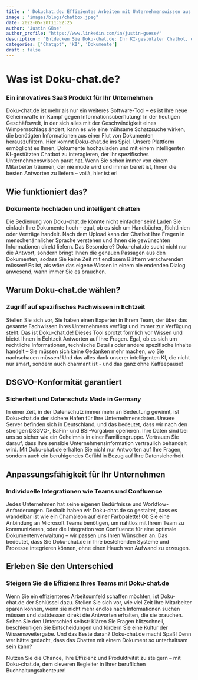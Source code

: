 ```yaml
---
title : " Dokuchat.de: Effizientes Arbeiten mit Unternehmenswissen aus Dokumenten"
image : "images/blogs/chatbox.jpeg"
date: 2022-05-20T11:52:25
author: "Justin Güse"
author_profile: "https://www.linkedin.com/in/justin-guese/"
description : "Entdecken Sie Doku-chat.de: Ihr KI-gestützter Chatbot, der effektiv Unternehmenswissen aus Dokumenten bereitstellt. DSGVO-konform, anpassbar und einfach zu nutzen!"
categories: ['Chatgpt', 'KI', 'Dokumente']
draft : false
---
```


# Was ist Doku-chat.de?  
### Ein innovatives SaaS Produkt für Ihr Unternehmen  

Doku-chat.de ist mehr als nur ein weiteres Software-Tool – es ist Ihre neue Geheimwaffe im Kampf gegen Informationsüberflutung! In der heutigen Geschäftswelt, in der sich alles mit der Geschwindigkeit eines Wimpernschlags ändert, kann es wie eine mühsame Schatzsuche wirken, die benötigten Informationen aus einer Flut von Dokumenten herauszufiltern. Hier kommt Doku-chat.de ins Spiel. Unsere Plattform ermöglicht es Ihnen, Dokumente hochzuladen und mit einem intelligenten KI-gestützten Chatbot zu interagieren, der Ihr spezifisches Unternehmenswissen parat hat. Wenn Sie schon immer von einem Mitarbeiter träumen, der nie müde wird und immer bereit ist, Ihnen die besten Antworten zu liefern – voilà, hier ist er! 

## Wie funktioniert das?  
### Dokumente hochladen und intelligent chatten  

Die Bedienung von Doku-chat.de könnte nicht einfacher sein! Laden Sie einfach Ihre Dokumente hoch – egal, ob es sich um Handbücher, Richtlinien oder Verträge handelt. Nach dem Upload kann der Chatbot Ihre Fragen in menschenähnlicher Sprache verstehen und Ihnen die gewünschten Informationen direkt liefern. Das Besondere? Doku-chat.de sucht nicht nur die Antwort, sondern bringt Ihnen die genauen Passagen aus den Dokumenten, sodass Sie keine Zeit mit endlosem Blättern verschwenden müssen! Es ist, als wäre das eigene Wissen in einem nie endenden Dialog anwesend, wann immer Sie es brauchen.

## Warum Doku-chat.de wählen?  
### Zugriff auf spezifisches Fachwissen in Echtzeit  

Stellen Sie sich vor, Sie haben einen Experten in Ihrem Team, der über das gesamte Fachwissen Ihres Unternehmens verfügt und immer zur Verfügung steht. Das ist Doku-chat.de! Dieses Tool sprotzt förmlich vor Wissen und bietet Ihnen in Echtzeit Antworten auf Ihre Fragen. Egal, ob es sich um rechtliche Informationen, technische Details oder andere spezifische Inhalte handelt – Sie müssen sich keine Gedanken mehr machen, wo Sie nachschauen müssen! Und das alles dank unserer intelligenten KI, die nicht nur smart, sondern auch charmant ist - und das ganz ohne Kaffeepause!

## DSGVO-Konformität garantiert  
### Sicherheit und Datenschutz Made in Germany  

In einer Zeit, in der Datenschutz immer mehr an Bedeutung gewinnt, ist Doku-chat.de der sichere Hafen für Ihre Unternehmensdaten. Unsere Server befinden sich in Deutschland, und das bedeutet, dass wir nach den strengen DSGVO-, BaFin- und BSI-Vorgaben operieren. Ihre Daten sind bei uns so sicher wie ein Geheimnis in einer Familiengruppe. Vertrauen Sie darauf, dass Ihre sensible Unternehmensinformation vertraulich behandelt wird. Mit Doku-chat.de erhalten Sie nicht nur Antworten auf Ihre Fragen, sondern auch ein beruhigendes Gefühl in Bezug auf Ihre Datensicherheit.

## Anpassungsfähigkeit für Ihr Unternehmen  
### Individuelle Integrationen wie Teams und Confluence  

Jedes Unternehmen hat seine eigenen Bedürfnisse und Workflow-Anforderungen. Deshalb haben wir Doku-chat.de so gestaltet, dass es wandelbar ist wie ein Chamäleon auf einer Farbpalette! Ob Sie eine Anbindung an Microsoft Teams benötigen, um nahtlos mit Ihrem Team zu kommunizieren, oder die Integration von Confluence für eine optimale Dokumentenverwaltung – wir passen uns Ihren Wünschen an. Das bedeutet, dass Sie Doku-chat.de in Ihre bestehenden Systeme und Prozesse integrieren können, ohne einen Hauch von Aufwand zu erzeugen. 

## Erleben Sie den Unterschied  
### Steigern Sie die Effizienz Ihres Teams mit Doku-chat.de  

Wenn Sie ein effizienteres Arbeitsumfeld schaffen möchten, ist Doku-chat.de der Schlüssel dazu. Stellen Sie sich vor, wie viel Zeit Ihre Mitarbeiter sparen können, wenn sie nicht mehr endlos nach Informationen suchen müssen und stattdessen direkt die Antworten erhalten, die sie brauchen. Sehen Sie den Unterschied selbst: Klären Sie Fragen blitzschnell, beschleunigen Sie Entscheidungen und fördern Sie eine Kultur der Wissensweitergabe. Und das Beste daran? Doku-chat.de macht Spaß! Denn wer hätte gedacht, dass das Chatten mit einem Dokument so unterhaltsam sein kann? 

Nutzen Sie die Chance, Ihre Effizienz und Produktivität zu steigern – mit Doku-chat.de, dem cleveren Begleiter in Ihrer beruflichen Buchhaltungsabenteuer!